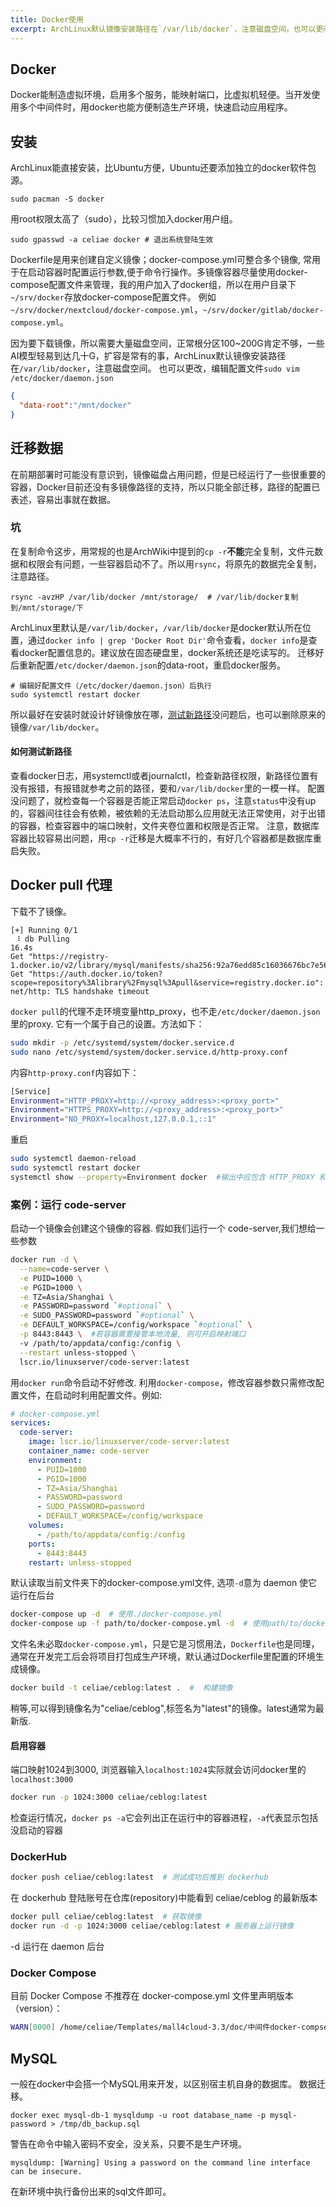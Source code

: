 ```yaml
---
title: Docker使用
excerpt: ArchLinux默认镜像安装路径在`/var/lib/docker`，注意磁盘空间，也可以更改。
---
```

## Docker
Docker能制造虚拟环境，启用多个服务，能映射端口，比虚拟机轻便。当开发使用多个中间件时，用docker也能方便制造生产环境，快速启动应用程序。

## 安装
ArchLinux能直接安装，比Ubuntu方便，Ubuntu还要添加独立的docker软件包源。
```shell
sudo pacman -S docker
```
用root权限太高了（sudo），比较习惯加入docker用户组。
```shell
sudo gpasswd -a celiae docker # 退出系统登陆生效
```
Dockerfile是用来创建自定义镜像；docker-compose.yml可整合多个镜像, 常用于在启动容器时配置运行参数,便于命令行操作。多镜像容器尽量使用docker-compose配置文件来管理，我的用户加入了docker组，所以在用户目录下`~/srv/docker`存放docker-compose配置文件。
例如`~/srv/docker/nextcloud/docker-compose.yml`，`~/srv/docker/gitlab/docker-compose.yml`。

因为要下载镜像，所以需要大量磁盘空间，正常根分区100~200G肯定不够，一些AI模型轻易到达几十G，扩容是常有的事，ArchLinux默认镜像安装路径在`/var/lib/docker`，注意磁盘空间。
也可以更改，编辑配置文件`sudo vim /etc/docker/daemon.json`
```json
{
  "data-root":"/mnt/docker"
}
```

## 迁移数据
在前期部署时可能没有意识到，镜像磁盘占用问题，但是已经运行了一些很重要的容器，Docker目前还没有多镜像路径的支持，所以只能全部迁移，路径的配置已表述，容易出事就在数据。
### 坑
在复制命令这步，用常规的也是ArchWiki中提到的`cp -r`**不能**完全复制，文件元数据和权限会有问题，一些容器启动不了。所以用`rsync`，将原先的数据完全复制，注意路径。
```shell
rsync -avzHP /var/lib/docker /mnt/storage/  # /var/lib/docker复制到/mnt/storage/下
```
ArchLinux里默认是`/var/lib/docker`，`/var/lib/docker`是docker默认所在位置，通过`docker info | grep 'Docker Root Dir'`命令查看，`docker info`是查看docker配置信息的。建议放在固态硬盘里，docker系统还是吃读写的。
迁移好后重新配置`/etc/docker/daemon.json`的data-root，重启docker服务。
```shell
# 编辑好配置文件（/etc/docker/daemon.json）后执行 
sudo systemctl restart docker
```
所以最好在安装时就设计好镜像放在哪，[测试新路径](#如何测试新路径)没问题后，也可以删除原来的镜像`/var/lib/docker`。
#### 如何测试新路径
查看docker日志，用systemctl或者journalctl，检查新路径权限，新路径位置有没有报错，有报错就参考之前的路径，要和`/var/lib/docker`里的一模一样。
配置没问题了，就检查每一个容器是否能正常启动`docker ps`，注意`status`中没有up的，容器间往往会有依赖，被依赖的无法启动那么应用就无法正常使用，对于出错的容器，检查容器中的端口映射，文件夹卷位置和权限是否正常。
注意，数据库容器比较容易出问题，用`cp -r`迁移是大概率不行的，有好几个容器都是数据库重启失败。

## Docker pull 代理
下载不了镜像。
```shell
[+] Running 0/1
 ⠸ db Pulling                                                                     16.4s
Get "https://registry-1.docker.io/v2/library/mysql/manifests/sha256:92a76edd85c16036676bc7e56db381012c9fc3b0979682a3e286a8f2e05611bc": Get "https://auth.docker.io/token?scope=repository%3Alibrary%2Fmysql%3Apull&service=registry.docker.io": net/http: TLS handshake timeout
```
`docker pull`的代理不走环境变量http_proxy，也不走`/etc/docker/daemon.json`里的proxy. 它有一个属于自己的设置。方法如下：
```bash
sudo mkdir -p /etc/systemd/system/docker.service.d
sudo nano /etc/systemd/system/docker.service.d/http-proxy.conf
```

内容`http-proxy.conf`内容如下：
```bash
[Service]
Environment="HTTP_PROXY=http://<proxy_address>:<proxy_port>"
Environment="HTTPS_PROXY=http://<proxy_address>:<proxy_port>"
Environment="NO_PROXY=localhost,127.0.0.1,::1"
```

重启
```bash
sudo systemctl daemon-reload
sudo systemctl restart docker
systemctl show --property=Environment docker  #输出中应包含 HTTP_PROXY 和 HTTPS_PROXY
```

### 案例：运行 code-server

启动一个镜像会创建这个镜像的容器. 假如我们运行一个 code-server,我们想给一些参数

```bash
docker run -d \
  --name=code-server \
  -e PUID=1000 \
  -e PGID=1000 \
  -e TZ=Asia/Shanghai \
  -e PASSWORD=password `#optional` \
  -e SUDO_PASSWORD=password `#optional` \
  -e DEFAULT_WORKSPACE=/config/workspace `#optional` \
  -p 8443:8443 \  #若容器需要接管本地流量, 则可开启映射端口
  -v /path/to/appdata/config:/config \
  --restart unless-stopped \
  lscr.io/linuxserver/code-server:latest
```
用`docker run`命令启动不好修改. 利用`docker-compose`，修改容器参数只需修改配置文件，在启动时利用配置文件。例如:
```yml
# docker-compose.yml
services:
  code-server:
    image: lscr.io/linuxserver/code-server:latest
    container_name: code-server
    environment:
      - PUID=1000
      - PGID=1000
      - TZ=Asia/Shanghai
      - PASSWORD=password
      - SUDO_PASSWORD=password
      - DEFAULT_WORKSPACE=/config/workspace
    volumes:
      - /path/to/appdata/config:/config
    ports:
      - 8443:8443
    restart: unless-stopped
```
默认读取当前文件夹下的docker-compose.yml文件, 选项`-d`意为 daemon 使它运行在后台
```bash
docker-compose up -d  # 使用./docker-compose.yml
docker-compose up -f path/to/docker-compose.yml -d  # 使用path/to/docker-compose.yml
```
文件名未必取`docker-compose.yml`，只是它是习惯用法，`Dockerfile`也是同理，通常在开发完工后会将项目打包成生产环境，默认通过Dockerfile里配置的环境生成镜像。
```bash
docker build -t celiae/ceblog:latest .  #  构建镜像 
```
稍等,可以得到镜像名为"celiae/ceblog",标签名为"latest"的镜像。latest通常为最新版.

#### 启用容器

端口映射1024到3000, 浏览器输入`localhost:1024`实际就会访问docker里的`localhost:3000`
```bash
docker run -p 1024:3000 celiae/ceblog:latest
```
检查运行情况，`docker ps -a`它会列出正在运行中的容器进程，`-a`代表显示包括没启动的容器

### DockerHub

```bash
docker push celiae/ceblog:latest  # 测试成功后推到 dockerhub
```

在 dockerhub 登陆账号在仓库(repository)中能看到 celiae/ceblog 的最新版本

```bash
docker pull celiae/ceblog:latest  # 获取镜像
docker run -d -p 1024:3000 celiae/ceblog:latest # 服务器上运行镜像
```

-d 运行在 daemon 后台

### Docker Compose

目前 Docker Compose 不推荐在 docker-compose.yml 文件里声明版本（version）：

```bash
WARN[0000] /home/celiae/Templates/mall4cloud-3.3/doc/中间件docker-compse一键安装/docker-compose.yaml: the attribute `version` is obsolete, it will be ignored, please remove it to avoid potential confusion
```

## MySQL
一般在docker中会搭一个MySQL用来开发，以区别宿主机自身的数据库。
数据迁移。
```shell
docker exec mysql-db-1 mysqldump -u root database_name -p mysql-password > /tmp/db_backup.sql
```
警告在命令中输入密码不安全，没关系，只要不是生产环境。
```shell
mysqldump: [Warning] Using a password on the command line interface can be insecure.
```
在新环境中执行备份出来的sql文件即可。
